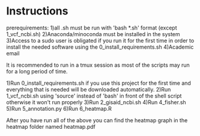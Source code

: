 # Instructions
prerequirements: 1)all .sh must be run with 'bash *.sh' format (except 1_vcf_ncbi.sh)
                 2)Anaconda/minoconda must be installed in the system
                 3)Access to a sudo user is obligated if you run it for the first time in order to install the needed software using the 0_install_requirements.sh
                 4)Academic email

It is recommended to run in a tmux session as most of the scripts may run for a long period of time.

1)Run 0_install_requirements.sh if you use this project for the first time and everything that is needed will be downloaded automatically.
2)Run 1_vcf_ncbi.sh using 'source' instead of 'bash' in front of the shell script otherwise it won't run properly
3)Run 2_gisaid_ncbi.sh
4)Run 4_fisher.sh
5)Run 5_annotation.py
6)Run 6_heatmap.R

After you have run all of the above you can find the heatmap graph in the heatmap folder named heatmap.pdf
